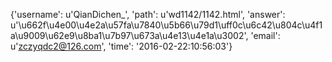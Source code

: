 {'username': u'QianDichen_', 'path': u'wd1142/1142.html', 'answer': u'\u662f\u4e00\u4e2a\u57fa\u7840\u5b66\u79d1\uff0c\u6c42\u804c\u4f1a\u9009\u62e9\u8ba1\u7b97\u673a\u4e13\u4e1a\u3002', 'email': u'zczyqdc2@126.com', 'time': '2016-02-22:10:56:03'}